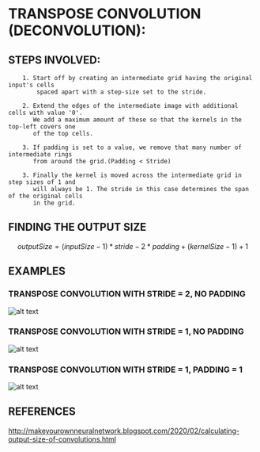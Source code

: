 # TRANSPOSE CONVOLUTION (DECONVOLUTION):

## STEPS INVOLVED:
        1. Start off by creating an intermediate grid having the original input's cells
            spaced apart with a step-size set to the stride.
        
        2. Extend the edges of the intermediate image with additional cells with value '0'.
           We add a maximum amount of these so that the kernels in the top-left covers one
           of the top cells.

        3. If padding is set to a value, we remove that many number of intermediate rings
           from around the grid.(Padding < Stride)

        3. Finally the kernel is moved across the intermediate grid in step sizes of 1 and
           will always be 1. The stride in this case determines the span of the original cells
           in the grid.

## FINDING THE OUTPUT SIZE
$$outputSize = (inputSize - 1)*stride - 2*padding + (kernelSize - 1) + 1$$

## EXAMPLES        
### TRANSPOSE CONVOLUTION WITH STRIDE = 2, NO PADDING
![alt text](https://1.bp.blogspot.com/-gPveB7oT1Vg/XkrIy4QHSrI/AAAAAAAAArI/0PfOm20NFaMWJmgrrgxXLLXiL45jwoKngCEwYBhgL/s1600/appendix_C_eg_5.png)

### TRANSPOSE CONVOLUTION WITH STRIDE = 1, NO PADDING
![alt text](https://1.bp.blogspot.com/-Nt-tQOs7O-I/XkrI1VHkwPI/AAAAAAAAArQ/S-_cWK9vY94vlLaNVRTZ7jInYvaUxypYACEwYBhgL/s1600/appendix_C_eg_6.png)

### TRANSPOSE CONVOLUTION WITH STRIDE = 1, PADDING = 1
![alt text](https://1.bp.blogspot.com/-bVWdYb2CLX4/XkrI1i27G4I/AAAAAAAAArQ/mlykCrbvqQoCaXPK-Oh4tqGi04RpukqbACEwYBhgL/s1600/appendix_C_eg_7.png)

## REFERENCES
http://makeyourownneuralnetwork.blogspot.com/2020/02/calculating-output-size-of-convolutions.html